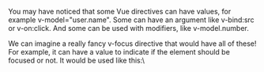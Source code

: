 You may have noticed that some Vue directives can have values, for example v-model="user.name".
Some can have an argument like v-bind:src or v-on:click. And some can be used with modifiers,
like v-model.number.

We can imagine a really fancy v-focus directive that would have all of these! For example, it can
have a value to indicate if the element should be focused or not. It would be used like this:\\

